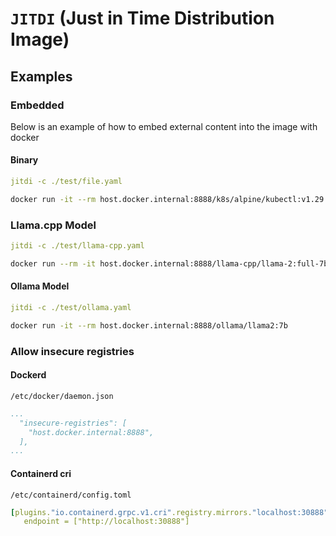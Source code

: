 # `JITDI` (Just in Time Distribution Image)

## Examples

### Embedded

Below is an example of how to embed external content into the image with docker

#### Binary

```yaml
jitdi -c ./test/file.yaml
```

```bash
docker run -it --rm host.docker.internal:8888/k8s/alpine/kubectl:v1.29.3 ls -lh /usr/local/bin/
```

### Llama.cpp Model

```yaml
jitdi -c ./test/llama-cpp.yaml
```

```bash
docker run --rm -it host.docker.internal:8888/llama-cpp/llama-2:full-7b-chat-Q2_K-gguf --run -m /models/7b/llama-2-7b-chat.Q2_K.gguf -p "Building a website can be done in 10 simple steps:" -n 512
```

#### Ollama Model

```yaml
jitdi -c ./test/ollama.yaml
```

```bash
docker run -it --rm host.docker.internal:8888/ollama/llama2:7b
```

### Allow insecure registries

#### Dockerd

`/etc/docker/daemon.json`

```yaml
...
  "insecure-registries": [
    "host.docker.internal:8888",
  ],
...
```

#### Containerd cri

`/etc/containerd/config.toml`

```yaml
[plugins."io.containerd.grpc.v1.cri".registry.mirrors."localhost:30888"]
   endpoint = ["http://localhost:30888"]
```
